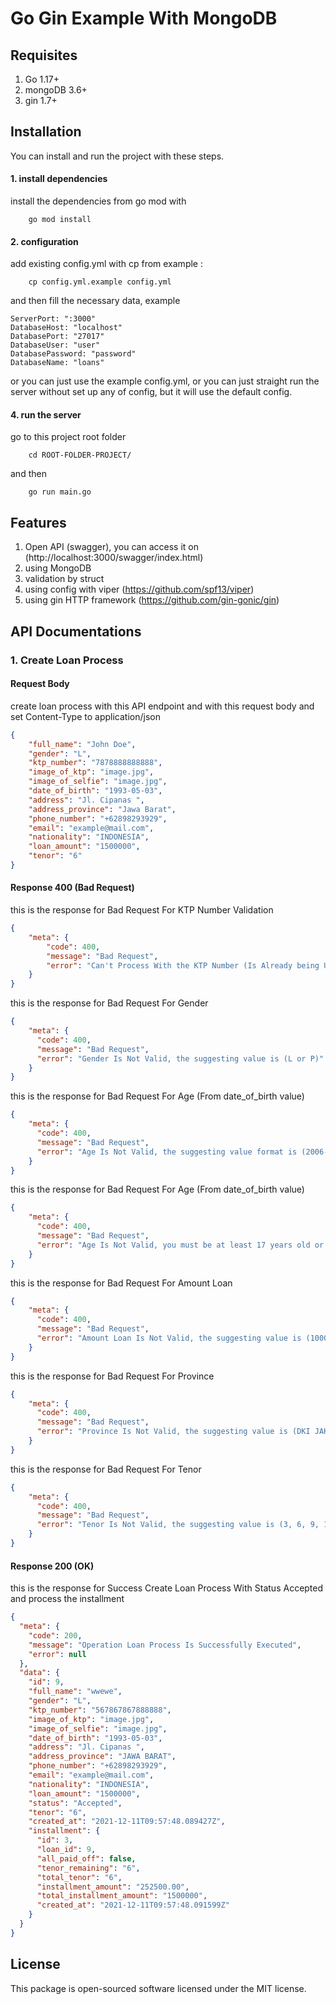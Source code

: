 # Go Gin Example With MongoDB

## Requisites
1. Go 1.17+
2. mongoDB 3.6+
3. gin 1.7+

## Installation
You can install and run the project with these steps.

#### 1. install dependencies
install the dependencies from go mod with
```$xslt
    go mod install
```

#### 2. configuration
add existing config.yml with cp from example :
```$xslt
    cp config.yml.example config.yml
```
and then fill the necessary data, example
```$xslt
ServerPort: ":3000"
DatabaseHost: "localhost"
DatabasePort: "27017"
DatabaseUser: "user"
DatabasePassword: "password"
DatabaseName: "loans"
```
or you can just use the example config.yml, or you can just straight run the server 
without set up any of config, but it will use the default config.

#### 4. run the server
go to this project root folder
```$xslt
    cd ROOT-FOLDER-PROJECT/
```
and then
```$xslt
    go run main.go
```
## Features
1. Open API (swagger), you can access it on (http://localhost:3000/swagger/index.html)
2. using MongoDB
3. validation by struct
4. using config with viper (https://github.com/spf13/viper)
5. using gin HTTP framework (https://github.com/gin-gonic/gin)

## API Documentations
### 1. Create Loan Process
#### Request Body
create loan process with this API endpoint and with this request body and set Content-Type to application/json
```json
{
    "full_name": "John Doe",
    "gender": "L",
    "ktp_number": "7878888888888",
    "image_of_ktp": "image.jpg",
    "image_of_selfie": "image.jpg",
    "date_of_birth": "1993-05-03",
    "address": "Jl. Cipanas ",
    "address_province": "Jawa Barat",
    "phone_number": "+62898293929",
    "email": "example@mail.com",
    "nationality": "INDONESIA",
    "loan_amount": "1500000",
    "tenor": "6"
}
```
#### Response 400 (Bad Request)
this is the response for Bad Request For KTP Number Validation
```json
{
    "meta": {
        "code": 400,
        "message": "Bad Request",
        "error": "Can't Process With the KTP Number (Is Already being Used)"
    }
}
```
this is the response for Bad Request For Gender
```json
{
    "meta": {
      "code": 400,
      "message": "Bad Request",
      "error": "Gender Is Not Valid, the suggesting value is (L or P)"
    }
}
```
this is the response for Bad Request For Age (From date_of_birth value)
```json
{
    "meta": {
      "code": 400,
      "message": "Bad Request",
      "error": "Age Is Not Valid, the suggesting value format is (2006-01-02)"
    }
}
```
this is the response for Bad Request For Age (From date_of_birth value)
```json
{
    "meta": {
      "code": 400,
      "message": "Bad Request",
      "error": "Age Is Not Valid, you must be at least 17 years old or not older than 80 years old"
    }
}
```
this is the response for Bad Request For Amount Loan
```json
{
    "meta": {
      "code": 400,
      "message": "Bad Request",
      "error": "Amount Loan Is Not Valid, the suggesting value is (1000000 - 10000000)"
    }
}
```
this is the response for Bad Request For Province
```json
{
    "meta": {
      "code": 400,
      "message": "Bad Request",
      "error": "Province Is Not Valid, the suggesting value is (DKI JAKARTA, JAWA BARAT, JAWA TIMUR OR SUMATERA UTARA)"
    }
}
```
this is the response for Bad Request For Tenor
```json
{
    "meta": {
      "code": 400,
      "message": "Bad Request",
      "error": "Tenor Is Not Valid, the suggesting value is (3, 6, 9, 12 or 24)"
    }
}
```

#### Response 200 (OK)
this is the response for Success Create Loan Process With Status Accepted and process the installment
```json
{
  "meta": {
    "code": 200,
    "message": "Operation Loan Process Is Successfully Executed",
    "error": null
  },
  "data": {
    "id": 9,
    "full_name": "wwewe",
    "gender": "L",
    "ktp_number": "567867867888888",
    "image_of_ktp": "image.jpg",
    "image_of_selfie": "image.jpg",
    "date_of_birth": "1993-05-03",
    "address": "Jl. Cipanas ",
    "address_province": "JAWA BARAT",
    "phone_number": "+62898293929",
    "email": "example@mail.com",
    "nationality": "INDONESIA",
    "loan_amount": "1500000",
    "status": "Accepted",
    "tenor": "6",
    "created_at": "2021-12-11T09:57:48.089427Z",
    "installment": {
      "id": 3,
      "loan_id": 9,
      "all_paid_off": false,
      "tenor_remaining": "6",
      "total_tenor": "6",
      "installment_amount": "252500.00",
      "total_installment_amount": "1500000",
      "created_at": "2021-12-11T09:57:48.091599Z"
    }
  }
}
```

## License
This package is open-sourced software licensed under the MIT license.